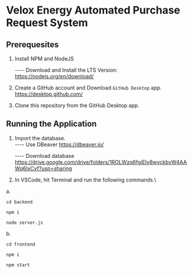 # Velox Energy Automated Purchase Request System


Prerequesites
------------------------

1. Install NPM and NodeJS

      ---- Download and Install the LTS Version: https://nodejs.org/en/download/


2. Create a GitHub account and Download `GitHub Desktop` app. https://desktop.github.com/
3. Clone this repository from the GitHub Desktop app.



Running the Application
------------------------

1. Import the database.   
      ---- Use DBeaver https://dbeaver.io/
   
      ---- Download database https://drive.google.com/drive/folders/1ROLWzq6fgiEIy8wyckbvW4AAWq6IxCvf?usp=sharing
      
2. In VSCode, hit Terminal and run the following commands.\

a.

  ``` cd backend ```
  
  ``` npm i ```
  
  ```node server.js```
  
 b.
 
  
   ```cd frontend```
   
   ``` npm i ```
   
   ``` npm start ```

